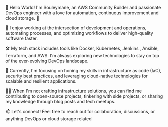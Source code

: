 
👋 Hello World!  I'm Souleymane, an AWS Community Builder and passionate DevOps engineer with a love for automation, continuous improvement and cloud storage. 🚀

🔧 I enjoy working at the intersection of development and operations, automating processes, and optimizing workflows to deliver high-quality software faster.

🛠️ My tech stack includes tools like Docker, Kubernetes, Jenkins , Ansible, Terraform, and AWS. I'm always exploring new technologies to stay on top of the ever-evolving DevOps landscape.

🌱 Currently, I'm focusing on honing my skills in infrastructure as code (IaC), security best practices, and leveraging cloud-native technologies for scalable and resilient applications.

👨‍💻 When I'm not crafting infrastructure solutions, you can find me contributing to open-source projects, tinkering with side projects, or sharing my knowledge through blog posts and tech meetups.

📫 Let's connect! Feel free to reach out for collaboration, discussions, or anything DevOps or cloud storage related

<!---
asksouley/asksouley is a ✨ special ✨ repository because its `README.md` (this file) appears on your GitHub profile.
You can click the Preview link to take a look at your changes.
--->
